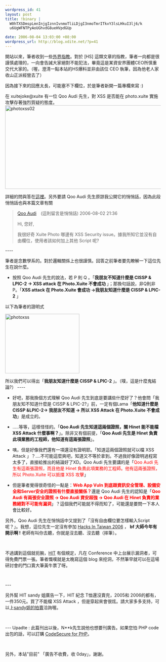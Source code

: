 ```yaml
--- 
wordpress_id: 41
layout: post
title: !binary |
  W0hTXSDmspLmnInjgIznnIvnmoTliLDjgI3nmoTmrITkvY3lsLHkuI3lj6/k
  u6UgWFNTPyAoUGhvdG8ueHVpdGUp

date: 2006-08-04 13:03:00 +08:00
wordpress_url: http://blog.xdite.net/?p=41
---
```

<p>開站以來，筆者收到一些<a href="http://blog.xuite.net/xuitejoke/xuitejoke/7452927#2981528">外界指教</a>。對於 [HS] 這類文章的指教，筆者一向都是很謹慎處理的，一向會告誡大家絕對不能犯法，畢竟這是某資安界團體CEO所慎重交代大家的。（喔，澄清一點本站的HS爆料並非由該位 CEO 執筆，因為他老人家收山正派經營去了）</p><p>  因為接下來的回應太長，可能塞不下欄位，於是筆者新開一篇專欄來寫 :) </p><p>在 xuitejoke@xuite 有一位 Qoo Audi 先生，對 XSS 是否能在 photo.xuite 實施攻擊存著強烈質疑的態度。  <a href="http://www.flickr.com/photos/49274115@N00/206262906/" title="Photo Sharing"><img src="http://static.flickr.com/83/206262906_b3806aa59e_o.jpg" border="0" alt="photoxss02" width="848" height="270" /></a>  </p><p>詳細的問與答在<a href="http://blog.xuite.net/xuitejoke/xuitejoke/7452927#2981528">這裡</a>。另外要請 Qoo Audi 先生原諒我公開它的悄悄話，因為此段悄悄話也與本篇文章有關 </p><div>  <a href="http://blog.xuite.net/aboutme.phtml?mid=11922566"></a></div><blockquote><div><a href="http://blog.xuite.net/aboutme.phtml?mid=11922566">Qoo Audi</a>　(這則留言是悄悄話)      2006-08-02 21:36</div><div><p>Hi, 您好,</p><p>   我很好奇 Xuite Photo 哪邊有 XSS Security issue。據我所知它並沒有自由欄位，使用者該如何加上其他 Script 呢?</p></div></blockquote><p> ---- </p><p>筆者是念數學系的。對於邏輯關係上也很謹慎。回答之前筆者要先瞭解一下這位先生在說什麼。  </p><ul><li>按照 Qoo Audi 先生的說法，若 P 則 Q 。「<strong>我朋友不知道什麼是 CISSP &amp; LPIC-2 -&gt; XSS attack 在 Photo.Xuite 不會成功 </strong>」；那換句話說，非Q則非P。「<strong>XSS attack 在 Photo.Xuite 會成功 -&gt;我朋友知道什麼是 CISSP &amp; LPIC-2</strong> 」</li></ul><p> 以下為筆者的證明式</p><p>  <a href="http://www.flickr.com/photos/49274115@N00/206253267/" title="Photo Sharing"><img src="http://static.flickr.com/94/206253267_fbaf44f3de_m.jpg" border="0" alt="photoxss" width="240" height="192" /></a>  </p><p>所以我們可以得出「<strong>我朋友知道什麼是 CISSP &amp; LPIC-2 </strong>」。（噗，這是什麼鬼結論?）  ----  </p><ul><li>好吧，那我換個方式理解 Qoo Audi 先生到底是要講些什麼好了？他會問「我朋友知不知道什麼是 CISSP &amp; LPIC-2?」前，一定有個Lama「<strong>他知道什麼是 CISSP &amp;LPIC-2-&gt; 我朋友不知道 -&gt; 所以 XSS Attack 在 Photo.Xuite 不會成功</strong>」是成立的。</li></ul>  <ul><li>.....等等，這樣怪怪的。「<strong>Qoo Audi 先生知道這兩個證照，關 Hinet 能不能檔 XSS Attack 什麼事啊？</strong>」。除非又有個前提，「<strong>Qoo Audi 先生是 Hinet 負責此項業務的工程師，他知道有這兩張證照</strong>」。</li></ul> <ul><li>咦，但是好像我們還有一項還沒有證明耶。「知道這兩個證照就可以檔 XSS Attack 」？....不可能這麼爽吧，知道又不等於拿到。不過我好像證明過程寫太多了，直接給推出的結論好了XD。Qoo Audi 先生要講的是「<font color="#ff0000">Qoo Audi 先生有這兩張證照，而且他是 Hinet 負責此項業務的工程師。他有這兩張證照，所以 Photo.Xuite 可以抵擋 XSS 攻擊</font>」</li></ul><ul><li>但是筆者覺得很奇怪的一點是：<font color="#ff0000"><strong>Web App Vuln 到底跟資訊安全管理、設備安全和Server安全的證照有什麼直接關係？</strong></font>還是 Qoo Audi 先生的認知是「<font color="#ff0000"><strong>Qoo Audi 有兩張安全證照 -&gt; Qoo Audi 資安超強 -&gt; Qoo Audi 在 Hinet 負責的業務絕對不可能有漏洞</strong></font>」？這個我們可能就不得而知了，可能還是要問一下本人會比較好。</li></ul><p> 另外，Qoo Audi 先生在悄悄話中又提到了「沒有自由欄位要怎樣輸入Script呢？」。我想，這位先生一定沒有參加 <a href="http://www.hitcon.org">Hacks In Taiwan 2006</a> ， <strong>bf 大師今年有開示啊 !</strong> 老師有叫你去聽，你就是沒去聽、沒去聽（摔筆）。</p><p>&nbsp;</p><p>   不過講到這個就扼腕，<a href="http://www.hitcon.org/">HIT</a> 有個規定，凡在 Conference 中上台展示漏洞者，可得免費門票一張。筆者慨嘆就是太晚寫這個 blog 來挖洞，不然筆早就可以在這場研討會的門口賣大筆黃牛票了呀。</p><p>&nbsp;</p><p>   --- </p><p>另外幫 HIT sandy 姐廣告一下，HIT 紀念 T恤還沒賣完，2005和 2006的都有，一件350元。買了不能檔 XSS Attack ，但是穿起來會很炫。請大家多多支持，可以上<a href="http://tw.f5.page.bid.yahoo.com/tw/auction/e14906977">sandy姐的拍賣</a>洽詢喔。  </p><p>&nbsp;</p><p>--- Upadte : 此篇刊出以後，N**k先生說他也想要刊廣告。如果您怕 PHP code出包的話，可以訂購 <a href="http://www.armorize.com/">CodeSecure for PHP</a>。</p><p>&nbsp;</p><p>  另外，本站&quot;目前&quot; 「廣告不收費，收 0day」，謝謝。</p>
